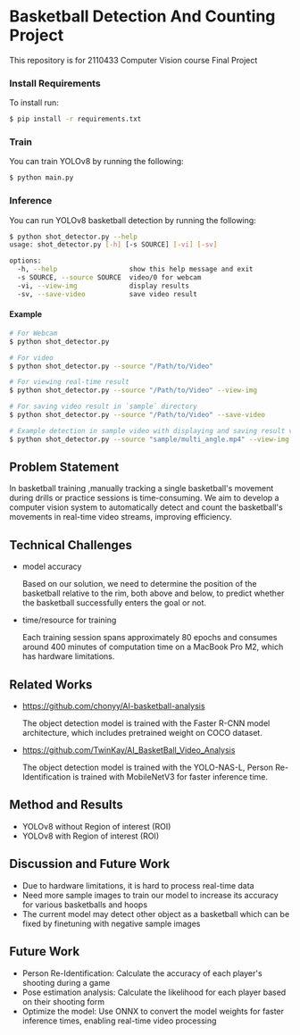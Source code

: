 # Basketball Detection And Counting Project

This repository is for 2110433 Computer Vision course Final Project

### Install Requirements

To install run:

```bash
$ pip install -r requirements.txt
```

### Train

You can train YOLOv8 by running the following:

```bash
$ python main.py
```

### Inference

You can run YOLOv8 basketball detection by running the following:

```bash
$ python shot_detector.py --help
usage: shot_detector.py [-h] [-s SOURCE] [-vi] [-sv]    

options:
  -h, --help                  show this help message and exit
  -s SOURCE, --source SOURCE  video/0 for webcam
  -vi, --view-img             display results
  -sv, --save-video           save video result
```

#### Example

```bash
# For Webcam
$ python shot_detector.py

# For video
$ python shot_detector.py --source "/Path/to/Video"

# For viewing real-time result
$ python shot_detector.py --source "/Path/to/Video" --view-img

# For saving video result in `sample` directory
$ python shot_detector.py --source "/Path/to/Video" --save-video

# Example detection in sample video with displaying and saving result video
$ python shot_detector.py --source "sample/multi_angle.mp4" --view-img --save-video
```


## Problem Statement

In basketball training ,manually tracking a single basketball's movement during drills or practice sessions is time-consuming. We aim to develop a computer vision system to automatically detect and count the basketball's movements in real-time video streams, improving efficiency.

## Technical Challenges

- model accuracy

  Based on our solution, we need to determine the position of the basketball relative to the rim, both above and below, to predict whether the basketball successfully enters the goal or not.
- time/resource for training

  Each training session spans approximately 80 epochs and consumes around 400 minutes of computation time on a MacBook Pro M2, which has hardware limitations.

## Related Works

- https://github.com/chonyy/AI-basketball-analysis

  The object detection model is trained with the Faster R-CNN model architecture, which includes pretrained weight on COCO dataset.
- https://github.com/TwinKay/AI_BasketBall_Video_Analysis

  The object detection model is trained with the YOLO-NAS-L, Person Re-Identification is trained with  MobileNetV3 for faster inference time.

## Method and Results

- YOLOv8 without Region of interest (ROI)
- YOLOv8 with Region of interest (ROI)

## Discussion and Future Work

- Due to hardware limitations, it is hard to process real-time data
- Need more sample images to train our model to increase its accuracy for various basketballs and hoops
- The current model may detect other object as a basketball which can be fixed by finetuning with negative sample images

## Future Work

- Person Re-Identification: Calculate the accuracy of each player's shooting during a game
- Pose estimation analysis: Calculate the likelihood for each player based on their shooting form
- Optimize the model: Use ONNX to convert the model weights for faster inference times, enabling real-time video processing